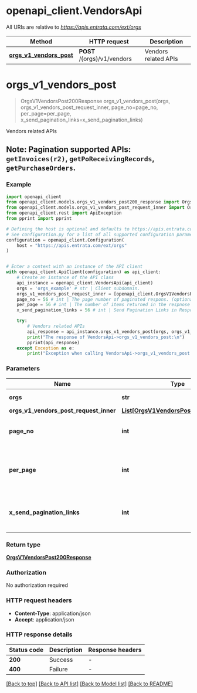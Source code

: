 # openapi_client.VendorsApi

All URIs are relative to *https://apis.entrata.com/ext/orgs*

Method | HTTP request | Description
------------- | ------------- | -------------
[**orgs_v1_vendors_post**](VendorsApi.md#orgs_v1_vendors_post) | **POST** /{orgs}/v1/vendors | Vendors related APIs


# **orgs_v1_vendors_post**
> OrgsV1VendorsPost200Response orgs_v1_vendors_post(orgs, orgs_v1_vendors_post_request_inner, page_no=page_no, per_page=per_page, x_send_pagination_links=x_send_pagination_links)

Vendors related APIs

## Note:   **Pagination supported APIs**: `getInvoices(r2)`, `getPoReceivingRecords`, `getPurchaseOrders`. 

### Example


```python
import openapi_client
from openapi_client.models.orgs_v1_vendors_post200_response import OrgsV1VendorsPost200Response
from openapi_client.models.orgs_v1_vendors_post_request_inner import OrgsV1VendorsPostRequestInner
from openapi_client.rest import ApiException
from pprint import pprint

# Defining the host is optional and defaults to https://apis.entrata.com/ext/orgs
# See configuration.py for a list of all supported configuration parameters.
configuration = openapi_client.Configuration(
    host = "https://apis.entrata.com/ext/orgs"
)


# Enter a context with an instance of the API client
with openapi_client.ApiClient(configuration) as api_client:
    # Create an instance of the API class
    api_instance = openapi_client.VendorsApi(api_client)
    orgs = 'orgs_example' # str | Client subdomain.
    orgs_v1_vendors_post_request_inner = [openapi_client.OrgsV1VendorsPostRequestInner()] # List[OrgsV1VendorsPostRequestInner] | 
    page_no = 56 # int | The page number of paginated respons. (optional)
    per_page = 56 # int | The number of items returned in the respnose (optional)
    x_send_pagination_links = 56 # int | Send Pagination Links in Response Body. (optional)

    try:
        # Vendors related APIs
        api_response = api_instance.orgs_v1_vendors_post(orgs, orgs_v1_vendors_post_request_inner, page_no=page_no, per_page=per_page, x_send_pagination_links=x_send_pagination_links)
        print("The response of VendorsApi->orgs_v1_vendors_post:\n")
        pprint(api_response)
    except Exception as e:
        print("Exception when calling VendorsApi->orgs_v1_vendors_post: %s\n" % e)
```



### Parameters


Name | Type | Description  | Notes
------------- | ------------- | ------------- | -------------
 **orgs** | **str**| Client subdomain. | 
 **orgs_v1_vendors_post_request_inner** | [**List[OrgsV1VendorsPostRequestInner]**](OrgsV1VendorsPostRequestInner.md)|  | 
 **page_no** | **int**| The page number of paginated respons. | [optional] 
 **per_page** | **int**| The number of items returned in the respnose | [optional] 
 **x_send_pagination_links** | **int**| Send Pagination Links in Response Body. | [optional] 

### Return type

[**OrgsV1VendorsPost200Response**](OrgsV1VendorsPost200Response.md)

### Authorization

No authorization required

### HTTP request headers

 - **Content-Type**: application/json
 - **Accept**: application/json

### HTTP response details

| Status code | Description | Response headers |
|-------------|-------------|------------------|
**200** | Success |  -  |
**400** | Failure |  -  |

[[Back to top]](#) [[Back to API list]](../README.md#documentation-for-api-endpoints) [[Back to Model list]](../README.md#documentation-for-models) [[Back to README]](../README.md)

